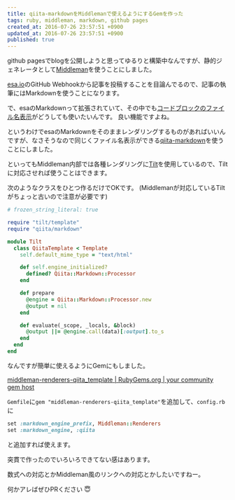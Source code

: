 ```yaml
---
title: qiita-markdownをMiddlemanで使えるようにするGemを作った
tags: ruby, middleman, markdown, github pages
created_at: 2016-07-26 23:57:51 +0900
updated_at: 2016-07-26 23:57:51 +0900
published: true
---
```


github pagesでblogを公開しようと思ってゆるりと構築中なんですが、静的ジェネレータとして[Middleman](https://middlemanapp.com/)を使うことにしました。

[esa.io](https://esa.io/)のGitHub Webhookから記事を投稿することを目論んでるので、記事の執筆にはMarkdownを使うことになります。

で、esaのMarkdownって拡張されていて、その中でも[コードブロックのファイル名表示](https://docs.esa.io/posts/49#11-4-0)がどうしても使いたいんです。
良い機能ですよね。

というわけでesaのMarkdownをそのままレンダリングするものがあればいいんですが、なさそうなので同じくファイル名表示ができる[qiita-markdown](https://github.com/increments/qiita-markdown)を使うことにしました。

といってもMiddleman内部では各種レンダリングに[Tilt](https://github.com/rtomayko/tilt)を使用しているので、Tiltに対応させれば使うことはできます。

次のようなクラスをひとつ作るだけでOKです。
(Middlemanが対応しているTiltがちょっと古いので注意が必要です)

```ruby
# frozen_string_literal: true

require "tilt/template"
require "qiita/markdown"

module Tilt
  class QiitaTemplate < Template
    self.default_mime_type = "text/html"

    def self.engine_initialized?
      defined? Qiita::Markdown::Processor
    end

    def prepare
      @engine = Qiita::Markdown::Processor.new
      @output = nil
    end

    def evaluate(_scope, _locals, &block)
      @output ||= @engine.call(data)[:output].to_s
    end
  end
end
```


なんですが簡単に使えるようにGemにもしました。

[middleman-renderers-qiita_template | RubyGems.org | your community gem host](https://rubygems.org/gems/middleman-renderers-qiita_template)

`Gemfile`に`gem "middleman-renderers-qiita_template"`を追加して、`config.rb`に

```ruby
set :markdown_engine_prefix, Middleman::Renderers
set :markdown_engine, :qiita
```

と追加すれば使えます。

突貫で作ったのでいろいろできてない感はあります。

数式への対応とかMiddleman風のリンクへの対応とかしたいですねー。

何かアレばぜひPRください :innocent:
